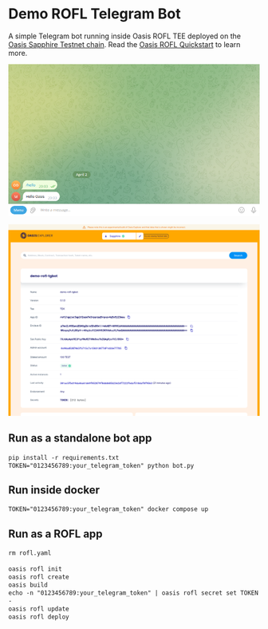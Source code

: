# Demo ROFL Telegram Bot

A simple Telegram bot running inside Oasis ROFL TEE deployed on the
[Oasis Sapphire Testnet chain]. Read the [Oasis ROFL Quickstart] to learn more.

![Telegram bot](./telegram-bot.png)

![Telegram bot ROFL on Oasis Explorer](./demo-rofl-tgbot-explorer.png)

[Oasis ROFL Quickstart]: https://docs.oasis.io/build/rofl/quickstart
[Oasis Sapphire Testnet chain]: https://explorer.oasis.io/testnet/sapphire/rofl/app/rofl1qpjsc3qplf2szw7w3rpzrpq5rqvzv4q5x5j23msu

## Run as a standalone bot app

```shell
pip install -r requirements.txt
TOKEN="0123456789:your_telegram_token" python bot.py
```

## Run inside docker

```shell
TOKEN="0123456789:your_telegram_token" docker compose up
```

## Run as a ROFL app

```shell
rm rofl.yaml

oasis rofl init
oasis rofl create
oasis build
echo -n "0123456789:your_telegram_token" | oasis rofl secret set TOKEN -
oasis rofl update
oasis rofl deploy
```
